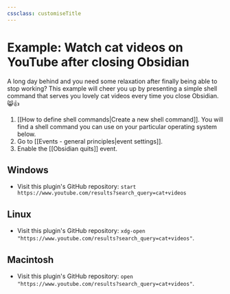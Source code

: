 ```yaml
---
cssclass: customiseTitle
---
```

# Example: Watch cat videos on YouTube after closing Obsidian

A long day behind and you need some relaxation after finally being able to stop working? This example will cheer you up by presenting a simple shell command that serves you lovely cat videos every time you close Obsidian. 😸👍

1. [[How to define shell commands|Create a new shell command]]. You will find a shell command you can use on your particular operating system below.
2. Go to [[Events - general principles|event settings]].
3. Enable the [[Obsidian quits]] event. 

## Windows
- Visit this plugin's GitHub repository: `start https://www.youtube.com/results?search_query=cat+videos`

## Linux
- Visit this plugin's GitHub repository: `xdg-open "https://www.youtube.com/results?search_query=cat+videos"`.

## Macintosh
- Visit this plugin's GitHub repository: `open "https://www.youtube.com/results?search_query=cat+videos"`.